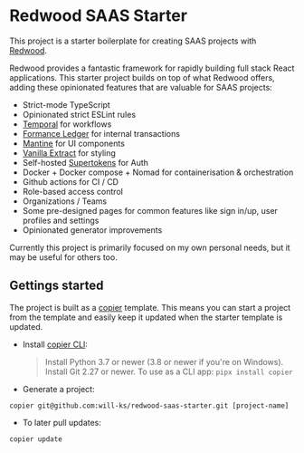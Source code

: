 # Redwood SAAS Starter

This project is a starter boilerplate for creating SAAS projects with [Redwood](https://redwoodjs.com/). 

Redwood provides a fantastic framework for rapidly building full stack React applications. 
This starter project builds on top of what Redwood offers, adding these opinionated features that are valuable for SAAS projects:

- Strict-mode TypeScript
- Opinionated strict ESLint rules
- [Temporal](https://temporal.io/) for workflows
- [Formance Ledger](https://github.com/formancehq/ledger) for internal transactions
- [Mantine](https://github.com/mantinedev/mantine) for UI components
- [Vanilla Extract](https://github.com/vanilla-extract-css/vanilla-extract) for styling
- Self-hosted [Supertokens](https://supertokens.com/) for Auth
- Docker + Docker compose + Nomad for containerisation & orchestration
- Github actions for CI / CD
- Role-based access control
- Organizations / Teams
- Some pre-designed pages for common features like sign in/up, user profiles and settings
- Opinionated generator improvements

Currently this project is primarily focused on my own personal needs, but it may be useful for others too.

## Gettings started

The project is built as a [copier](https://copier.readthedocs.io/en/stable/) template. This means you can start a project from the template and easily keep it updated when the starter template is updated.

- Install [copier CLI](https://copier.readthedocs.io/en/stable/):

  > Install Python 3.7 or newer (3.8 or newer if you're on Windows).
  > Install Git 2.27 or newer.
  > To use as a CLI app: `pipx install copier`

- Generate a project:

```
copier git@github.com:will-ks/redwood-saas-starter.git [project-name]
```

- To later pull updates:

```
copier update
```
